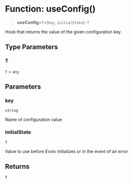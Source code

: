 # Function: useConfig()

> **useConfig**\<`T`\>(`key`, `initialState`): `T`

Hook that returns the value of the given configuration key.

## Type Parameters

### T

`T` = `any`

## Parameters

### key

`string`

Name of configuration value

### initialState

`T`

Value to use before Evolv initializes or in the event of an error

## Returns

`T`
